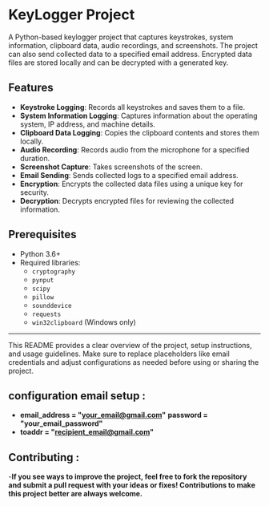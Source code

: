 # KeyLogger Project

A Python-based keylogger project that captures keystrokes, system information, clipboard data, audio recordings, and screenshots. The project can also send collected data to a specified email address. Encrypted data files are stored locally and can be decrypted with a generated key.

## Features

- **Keystroke Logging**: Records all keystrokes and saves them to a file.
- **System Information Logging**: Captures information about the operating system, IP address, and machine details.
- **Clipboard Data Logging**: Copies the clipboard contents and stores them locally.
- **Audio Recording**: Records audio from the microphone for a specified duration.
- **Screenshot Capture**: Takes screenshots of the screen.
- **Email Sending**: Sends collected logs to a specified email address.
- **Encryption**: Encrypts the collected data files using a unique key for security.
- **Decryption**: Decrypts encrypted files for reviewing the collected information.

## Prerequisites

- Python 3.6+
- Required libraries:
  - `cryptography`
  - `pynput`
  - `scipy`
  - `pillow`
  - `sounddevice`
  - `requests`
  - `win32clipboard` (Windows only)





---

This README provides a clear overview of the project, setup instructions, and usage guidelines. Make sure to replace placeholders like email credentials and adjust configurations as needed before using or sharing the project.


## configuration email setup :

- **email_address = "your_email@gmail.com"**
 **password = "your_email_password"**
- **toaddr = "recipient_email@gmail.com"**


## Contributing : 
-**If you see ways to improve the project, feel free to fork the repository and submit a pull request with your ideas or fixes! Contributions to make this project better are always welcome.**




